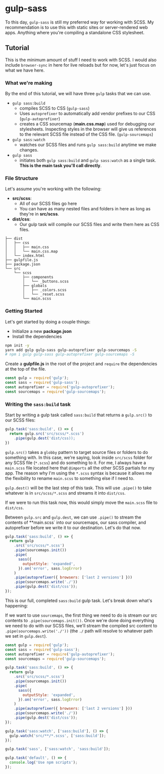 # gulp-sass

To this day, `gulp-sass` is still my preferred way for working with SCSS. My recommendation is to use this with static sites or server-rendered web apps. Anything where you're compiling a standalone CSS stylesheet.

## Tutorial

This is the minimum amount of stuff I need to work with SCSS. I would also include `browser-sync` in here for live reloads but for now, let's just focus on what we have here.

### What we're making

By the end of this tutorial, we will have three `gulp` tasks that we can use.

- `gulp sass:build`
  - compiles SCSS to CSS (`gulp-sass`)
  - Uses `autoprefixer` to automatically add vendor prefixes to our CSS (`gulp-autoprefixer`)
  - creates a CSS sourcemap (**main.css.map**) used for debugging our stylesheets. Inspecting styles in the browser will give us references to the relevant SCSS file instead of the CSS file. (`gulp-sourcemaps`)
- `gulp sass:watch`
  - watches our SCSS files and runs `gulp sass:build` anytime we make changes.
- `gulp sass`
  - initiates both `gulp sass:build` and `gulp sass:watch` as a single task. **This is the main task you'll call directly**.

### File Structure

Let's assume you're working with the following:
- **src/scss**: 
  - All of our SCSS files go here
  - You can have as many nested files and folders in here as long as they're in **src/scss**.
- **dist/css**: 
  - Our gulp task will compile our SCSS files and write them here as CSS files.

```
├── dist
│   ├── css
│   │   ├── main.css
│   │   └── main.css.map
│   └── index.html
├── gulpfile.js
├── package.json
└── src
    └── scss
        ├── components
        │   └── _buttons.scss
        ├── globals
        │   ├── _colors.scss
        │   └── _reset.scss
        └── main.scss
```

### Getting Started

Let's get started by doing a couple things:
- Initialize a new **package.json** 
- Install the dependencies

```sh
npm init -y
yarn add gulp gulp-sass gulp-autoprefixer gulp-sourcemaps -S 
# npm i gulp gulp-sass gulp-autoprefixer gulp-sourcemaps -S
```

Create a **gulpfile.js** in the root of the project and `require` the dependencies at the top of the file.

```js
const gulp = require('gulp');
const sass = require('gulp-sass');
const autoprefixer = require('gulp-autoprefixer');
const sourcemaps = require('gulp-sourcemaps');
```

### Writing the `sass:build` task

Start by writing a gulp task called `sass:build` that returns a `gulp.src()` to our SCSS files:

```js
gulp.task('sass:build', () => {
  return gulp.src('src/scss/*.scss')
    .pipe(gulp.dest('dist/css));
})
```

️️`gulp.src()` takes a `globby` pattern to target source files or folders to do something with. In this case, we're saying, look inside `src/scss` folder for any SCSS file (`*.scss`) and do something to it. For me, I always have a `main.scss` file located here that `@imports` all the other SCSS partials for my app. The reason why I'm using the `*.scss` syntax is because it allows me the flexibility to rename `main.scss` to something else if I need to. 

`gulp.dest()` will be the last step of this task.
This will use `.pipe()` to take whatever is in `src/scss/*.scss` and streams it into `dist/css`. 

If we were to run this task now, this would simply move the `main.scss` file to `dist/css`.

Between `gulp.src` and `gulp.dest`, we can use `.pipe()` to stream the contents of **main.scss` into our sourcemaps, our sass compiler, and autoprefixer before we write it to our destination. Let's do that now.

```js
gulp.task('sass:build', () => {
  return gulp
    .src('src/scss/*.scss')
    .pipe(sourcemaps.init())
    .pipe(
      sass({
        outputStyle: 'expanded',
      }).on('error', sass.logError)
    )
    .pipe(autoprefixer({ browsers: ['last 2 versions'] }))
    .pipe(sourcemaps.write('./'))
    .pipe(gulp.dest('dist/css'));
});
```

This is our full, completed `sass:build` gulp task. Let's break down what's happening:

If we want to use `sourcemaps`, the first thing we need to do is stream our src contents to `.pipe(sourcemaps.init())`.
Once we're done doing everything we need to do with our SCSS files, we'll stream the compiled src content to `.pipe(sourcemaps.write('./'))` (the `./` path will resolve to whatever path we set in `gulp.dest`).


```js
const gulp = require('gulp');
const sass = require('gulp-sass');
const autoprefixer = require('gulp-autoprefixer');
const sourcemaps = require('gulp-sourcemaps');

gulp.task('sass:build', () => {
  return gulp
    .src('src/scss/*.scss')
    .pipe(sourcemaps.init())
    .pipe(
      sass({
        outputStyle: 'expanded',
      }).on('error', sass.logError)
    )
    .pipe(autoprefixer({ browsers: ['last 2 versions'] }))
    .pipe(sourcemaps.write('./'))
    .pipe(gulp.dest('dist/css'));
});

gulp.task('sass:watch', ['sass:build'], () => {
  gulp.watch('src/**/*.scss', ['sass:build']);
});

gulp.task('sass', ['sass:watch', 'sass:build']);

gulp.task('default', () => {
  console.log('Use npm scripts');
});
```

